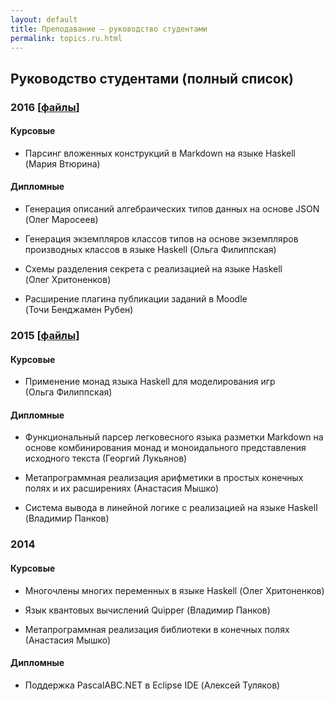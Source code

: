 ```yaml
---
layout: default
title: Преподавание — руководство студентами
permalink: topics.ru.html
---
```

## Руководство студентами (полный список) 

### 2016 [[файлы](Edu/tutoring/2016/)]

#### Курсовые 

* Парсинг вложенных конструкций в Markdown на языке Haskell (Мария Втюрина)

#### Дипломные

* Генерация описаний алгебраических типов данных на основе JSON (Олег Маросеев)

* Генерация экземпляров классов типов на основе экземпляров производных классов в языке Haskell (Ольга Филиппская)

* Схемы разделения секрета с реализацией на языке Haskell (Олег Хритоненков)

* Расширение плагина публикации заданий в Moodle (Точи Бенджамен Рубен)

### 2015 [[файлы](Edu/tutoring/2015/)]

#### Курсовые 

* Применение монад языка Haskell для моделирования игр (Ольга Филиппская)

#### Дипломные

* Функциональный парсер легковесного языка разметки Markdown на основе комбинирования монад и моноидального представления исходного текста (Георгий Лукьянов)

* Метапрограммная реализация арифметики в простых конечных полях и их расширениях (Анастасия Мышко)

* Система вывода в линейной логике с реализацией на языке Haskell (Владимир Панков)

### 2014

#### Курсовые 

* Многочлены многих переменных в языке Haskell (Олег Хритоненков)

* Язык квантовых вычислений Quipper (Владимир Панков)

* Метапрограммная реализация библиотеки в конечных полях (Анастасия Мышко)

#### Дипломные

* Поддержка PascalABC.NET в Eclipse IDE (Алексей Туляков)

